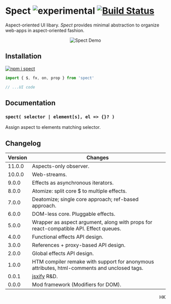 # Spect ![experimental](https://img.shields.io/badge/stability-experimental-yellow) [![Build Status](https://travis-ci.org/spectjs/spect.svg?branch=master)](https://travis-ci.org/spectjs/spect)

Aspect-oriented UI libary. _Spect_ provides minimal abstraction to organize web-apps in aspect-oriented fashion.


<p align="center">
  <img src="https://raw.githack.com/spectjs/assets/master/carbon.png" alt="Spect Demo">
</p>

<!-- Incorporates  [aspect-oriented programming](https://en.wikipedia.org/wiki/Aspect-oriented_programming), FRP and streams. -->

<!-- #### 🎡 Concept

_Spect_ introduces _reactive functional effects_ with domain accessors to declare dependencies: `$`, `attr`, `html`, `css`, `state`, `data`, `prop`, `on` etc. Less words, more business: -->

<!-- #### 🏛️ Principles

1. Expressivity.
2. No bundling.
3. HTML first.
3. Organic hydration.
5. Max utility, min presentation. -->

<!-- Spect is build with a set of modern practices in mind (proxies, symbols, tagged strings, virtual dom, incremental dom, htm, custom elements, hooks, observers, tuples, frp). It grounds on API design research, experiments and proofs. Current API is 4th iteration. -->

<!--
Conceptually, app is a set of _reactions_ to changes in some _domain_.

_Reaction_ may have various side-_effects_, like changing html, css, page title, sound volume, displaying dialog etc. _React_ components provide main html side-effect per component, to provide other side-effects, the mechanism of hooks is introduced. In _jQuery_, any element may have an effect on any other element, but lack of component composition is 🍝.

_State_ can be any structure, representing some domain. In web, main domains are - data storage and DOM tree (besides navigation, web-audio, localstorage, webgl etc.). Reactions can be triggered by changes in these domains.

`$` function wraps any group of DOM nodes, providing connections to different domains - html, css, navigation, storage, events etc. The `fx` method serves as aspect for group, it works as `useEffect` merged with component renderer (component renderer conceptually _is_ effect too).

Other approaches include:

* Decomposition algorithm, aspects (CSS is aspect).
* streamlined html (fragment is container, attributes reflect domains, tagname is main domain indicator, children are implicit prop of syntax).
* streamlined effects (global is effect holder, effect scope is indicated in ref, effect corresponds to domain).
* streamlined subscription (autosubscribe to domain by reading it, sources of rerendering(target, subscriptions, direct gate call), soft/hard effects).
* optimization API equation (contextual effects → effect constructors → hooks namespace → html wrappers → events middleware).
* streamlined updates (batch updates after fx tick, clean up required diffs).
* streamlized html (orig holder, vdom, attaching fx, API, carrying over DOM nodes)
-->


<!--
```js
import spect from 'spect'
import { useAttribute, useRoute, useStore, useEffect } from 'unihooks'
import { html, render } from 'lit-html'

// main app aspect
spect('#app', el => {
  let [{ id }] = useRoute('users/:id')
  let [user, setUser] = useStore('user', { id: null, name: null, })
  let [loading, setLoading] = useAttribute(el, 'loading')

  useEffect(() => {
    setLoading(true)
    setUser(await fetch(`user/${id}`))
    setLoading(false)
  }, [id])

  render(html`
    <p>${
      !loading ? `Hello, ${ user.name }!`
      : `Thanks for patience...`
    }</p>
  `, el)
}

// preloader aspect
spect('[loading]', el => {
  let content = useMemo(() => [...el.childNodes]),
      progress = html`<progress class="progress-circle" />`
  let [loading] = useAttribute(el, 'loading')

  render(loading ? content : progress, el)
})
```
-->

## Installation

<!-- **A.** As _npm_ package: -->

[![npm i spect](https://nodei.co/npm/spect.png?mini=true)](https://npmjs.org/package/spect/)

```js
import { $, fx, on, prop } from 'spect'

// ...UI code
```

<!-- **B.** As module<sup><a href="#principle-2">2</a></sup>:

```html
<script type="module">
import { use, fx, on } from 'https://unpkg.com/spect@latest?module'

// ...UI code
</script>
```

**C.** As standalone bundle:

```html
<script src="https://unpkg.com/spect/dist-umd/index.bundled.js"></script>
<script>
  let { fx, on } = window.spect

  // ...UI code
</script>
``` -->

<!--
## Getting started

🎬 Let's build [react examples](https://reactjs.org/).

### A Simple Selector Stream

This example assigns handler to `#hello-example` element and observes its `name` property, rerendering content.

```html
<div id="hello-example" name="Cyril"></div>

<script type="module">
import spect from 'spect'

spect('#hello-example', props => {
  return <this>
    <div class="message">
      Hello, { props.name }!
    </div>
  </this>
})
```

This is example of simple timer: it handles `connected` and `disconnected` event streams, as well as runs side-effect via `fx`, that is triggered whenever any input stream (`prop`) emits new value.

```js
import spect from 'spect'

// for every #timer-example element
spect('#timer-example', async el => {
  let state = { seconds: 0 }

  // start timer when connected, end when disconnected
  on(el, 'connected', e => {
    let i = setInterval(() => {
      state.seconds++
    }, 1000)

    on(el, 'disconnected', () => clearInterval(i))
  })

  // rerender when seconds change
  fx(prop(state, 'seconds'), seconds => html`<${el}>Seconds: ${seconds}</>`)
})
```

<p align='right'><a href="https://codesandbox.io/s/a-stateful-aspect-9pbji">Open in sandbox</a></p>


### An Application

Selector streams allow easily assign aspects to elements.

```js
import spect from 'spect'

spect('#todos-example', el => {
  let state = { items: [], text: '' }

  // run effect by submit event
  on(el, 'submit', e => {
    e.preventDefault()

    if (!state.text.length) return

    state.items = [...state.items, { text: state.text, id: Date.now() }]
    state.text = ''
  })

  // rerender html when state changes
  prop(state, 'items', items => {
    html`<${el}>
    <h3>TODO</h3>
    <main#todo-list items=${ items }/>
    <form>
      <label for=new-todo>
        What needs to be done?
      </label>
      <br/>
      <input#new-todo onchange=${ e => state.text = e.target.value}/>
      <button>
        Add #${ items.length + 1}
      </button>
    </form>
  </>`
  })
})

spect('#todo-list', el => {
  prop(el, 'items', items => html`<${el}><ul>${items.map(item => html`<li>${item.text}</li>`)}</ul></>`)
})

```

<p align='right'><a href="https://codesandbox.io/s/an-application-uiv4v">Open in sandbox</a></p>


### A Component Using External Plugins

The _html_ syntax is extension of [htm](https://ghub.io/htm), enabling rendering / creating / patching real DOM.
Can be replaced with [lit-html](https://ghub.io/lit-html).

```js
// index.js
import spect from 'spect'
import MarkdownEditor from './editor.js'

// MarkdownEditor is created as web-component
spect('#markdown-example', el => html`<${el}><${MarkdownEditor} content='Hello, **world**!'/></el>`)
```

```js
// editor.js
import { prop, state, html } from 'spect'
import { Remarkable } from 'remarkable'

function MarkdownEditor({ element, content }) {
  let state = { value: content }

  prop(state, 'value', (value) => {
    html`<${element}.markdown-editor>
    <h3>Input</h3>
    <label for="markdown-content">
      Enter some markdown
    </label>
    <textarea#markdown-content onchange=${e => state.value = e.target.value }>${ value }</textarea>

    <h3>Output</h3>
    <div.content innerHTML=${ getRawMarkup(value)} />
    </>`
  })
}

let getRawMarkup = content => {
  const md = new Remarkable();
  return md.render(content);
}
```

<p align='right'><a href="https://codesandbox.io/s/a-component-tnwdm">Open in sandbox</a></p>

-->

<!--
### More examples

* [Popup-info component from MDN](https://developer.mozilla.org/en-US/docs/Web/API/CustomElementRegistry/define#Autonomous_custom_element):
-->



## Documentation

<!-- [**`$`**](#use-el--destroy--deps---generic-side-effect)&nbsp;&nbsp;
[**`prop`**](#prop-name--val-deps---properties-provider)&nbsp;&nbsp;
[**`fx`**](#fx-el--destroy--deps---generic-side-effect)&nbsp;&nbsp;
[**`on`**](#on-evt-fn---events-provider)&nbsp;&nbsp;
[**`attr`**](#attr-name--val-deps---attributes-provider)&nbsp;&nbsp;
[**`cls`**](#class-classes-deps---classes-side-effect)&nbsp;&nbsp;
[**`html`**](#htmlmarkup---html-side-effect)&nbsp;&nbsp;
[**`css`**](#css-styles-deps---css-side-effect)&nbsp;&nbsp;

##

Each function in `spect` creates asynchronous iterator with the following properties:

- `.end()` - tears down stream and all internal streams
- `.then` - makes stream awaitable for the next value
- `<effect>(...args, callback)` - the callback is the last argument for all streams -->
<!-- - returned from callback value is called as destructor of previous value -->
<!-- - `.push(value?)` - puts new data value into stream -->


### `spect( selector | element[s], el => {}? )`

Assign aspect to elements matching selector.

<!--
---

### `prop(target, prop, value => {}? )` − property stream

Emit changed property values.

```js
let target = { foo: null }

let foos = prop(target, 'foo')

for await (const value of foos) {
  console.log(value)
}

foos.cancel()
```

---

### `attr(target, name, value => {}? )` − attribute stream

Observe element attribute, emit changed values.

```js
attr(el, 'hidden', isHidden => {
  console.log(isHidden)
})

// i18n aspect stream
element('.i18n', el => {
  let [lang] = useAttribute(document.documentElement, 'lang')
  let textContent = t(this.str)

  this.str = this.textContent
})
```

---

### `on( element | selector, evt, fn )` − event stream

Observe for element/selector event.

```js
// direct
let off = on(el, 'foo', e => {})

// delegate
on('.target', 'foo', e => {})

// multiple events
on(element, 'connected disconnected', e => {})

// event sequence
for await (const e of on('.target', 'connected disconnected')) {
  // ...
}
```
-->

<!--
---
### ``.html`...markup` `` − patch html

Render html. Uses [`htm`](https://ghub.io/htm) syntax.


```js
// create element
let foo = html`<div#foo/>`

// patch element
html`<${foo}><div.bar/></>`

// component
html`<${Baz} foo=bar/>`
function Baz(props) {
  return html`<div.baz>baz</div>`
}

// render stream into html
html`<.status>${ attr(target, 'status') }</>`
``` -->


<!--
### `css( element, styles )` − CSS side-effect

Provide scoped CSS styles for collection.

```js
// write css
$target.css` :host { width: 100%} `
```
<p align="right">Ref: <a href="https://ghub.io/virtual-css">virtual-css</a></p> -->


<!-- ### `cls( ...classes )` − manipulate classes

Add/remove classes, update dependent aspects.

```js
// write classes
cls(el).foo = true
cls(el, { foo: true, bar: false, bas: isTrue() })
cls(el, clsx => clsx.foo = false)

// read classes
cls(el).foo
cls(el)
``` -->


<!--
* `createAction`, `useAction` describes some page/app action, available in the app.
* `createStore`, `useStore` aspect defines store(model), identifiable by some target or id.
* `event` - describes aspect of interaction, from event source to side-effects.

-->




## Changelog

Version | Changes
---|---
11.0.0 | Aspects-only observer.
10.0.0 | Web-streams.
9.0.0 | Effects as asynchronous iterators.
8.0.0 | Atomize: split core $ to multiple effects.
7.0.0 | Deatomize; single core approach; ref-based approach.
6.0.0 | DOM-less core. Pluggable effects.
5.0.0 | Wrapper as aspect argument, along with props for react-compatible API. Effect queues.
4.0.0 | Functional effects API design.
3.0.0 | References + proxy-based API design.
2.0.0 | Global effects API design.
1.0.0 | HTM compiler remake with support for anonymous attributes, html-comments and unclosed tags.
0.0.1 | [jsxify](https://github.com/scrapjs/jsxify) R&D.
0.0.0 | Mod framework (Modifiers for DOM).

<p align="right">HK</p>
